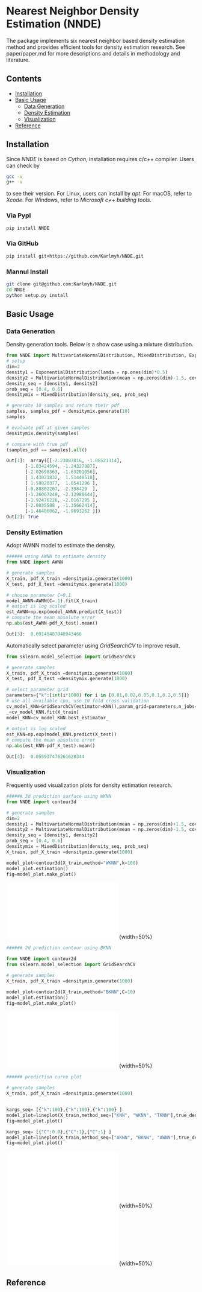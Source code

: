 # Nearest Neighbor Density Estimation (NNDE)

The package implements six nearest neighbor based density estimation method and provides efficient tools for density estimation research. See paper/paper.md for more descriptions and details in methodology and literature.

## Contents

- [Installation](#Installation)
- [Basic Usage](#Basic-Usage)
  + [Data Generation](Data-Generation)
  + [Density Estimation](#Density-Estimation)
  + [Visualization](#Visualization)
- [Reference](Reference)

## Installation

Since *NNDE* is based on *Cython*, installation requires c/c++ compiler. Users can check by 

```bash
gcc -v
g++ -v
```

to see their version. For Linux, users can install by *apt*. For macOS, refer to *Xcode*. For Windows, refer to *Microsoft c++ building tools*. 

### Via PypI

```bash
pip install NNDE
```

### Via GitHub

```bash
pip install git+https://github.com/Karlmyh/NNDE.git
```


### Mannul Install
  > 
```bash
git clone git@github.com:Karlmyh/NNDE.git
cd NNDE 
python setup.py install
```


## Basic Usage

### Data Generation

Density generation tools. Below is a show case using a mixture distribution.

```python
from NNDE import MultivariateNormalDistribution, MixedDistribution, ExponentialDistribution
# setup
dim=2
density1 = ExponentialDistribution(lamda = np.ones(dim)*0.5) 
density2 = MultivariateNormalDistribution(mean = np.zeros(dim)-1.5, cov = np.diag(np.ones(dim)*0.3)) 
density_seq = [density1, density2]
prob_seq = [0.4, 0.6]
densitymix = MixedDistribution(density_seq, prob_seq)

# generate 10 samples and return their pdf
samples, samples_pdf = densitymix.generate(10)
samples

# evaluate pdf at given samples
densitymix.density(samples)

# compare with true pdf
(samples_pdf == samples).all()
```
```python
Out[1]:  array([[-2.23087816, -1.08521314],
       [-1.03424594, -1.24327987],
       [-2.02698363, -1.63201056],
       [ 1.43021832,  1.51448518],
       [ 1.58820377,  1.8541296 ],
       [-0.88802267, -2.398429  ],
       [-1.26067249, -2.12988644],
       [-1.92476226, -2.0167295 ],
       [-2.0035588 , -1.35662414],
       [-1.46406062, -1.9693262 ]])
Out[2]: True
```



### Density Estimation

Adopt AWNN model to estimate the density. 

```python
###### using AWNN to estimate density
from NNDE import AWNN

# generate samples
X_train, pdf_X_train =densitymix.generate(1000)
X_test, pdf_X_test =densitymix.generate(1000)

# choose parameter C=0.1
model_AWNN=AWNN(C=.1).fit(X_train)
# output is log scaled
est_AWNN=np.exp(model_AWNN.predict(X_test))
# compute the mean absolute error
np.abs(est_AWNN-pdf_X_test).mean()
```
```python
Out[3]:  0.09148487940943466
```

Automatically select parameter using *GridSearchCV* to improve result.

```python
from sklearn.model_selection import GridSearchCV

# generate samples
X_train, pdf_X_train =densitymix.generate(1000)
X_test, pdf_X_test =densitymix.generate(1000)

# select parameter grid
parameters={"k":[int(i*1000) for i in [0.01,0.02,0.05,0.1,0.2,0.5]]}
# use all available cpu, use 10 fold cross validation
cv_model_KNN=GridSearchCV(estimator=KNN(),param_grid=parameters,n_jobs=-1,cv=10)
_=cv_model_KNN.fit(X_train)
model_KNN=cv_model_KNN.best_estimator_
    
# output is log scaled
est_KNN=np.exp(model_KNN.predict(X_test))
# compute the mean absolute error
np.abs(est_KNN-pdf_X_test).mean()

```
```python
Out[4]:  0.055937476261628344
```




### Visualization

Frequently used visualization plots for density estimation research.

```python
###### 3d prediction surface using WKNN
from NNDE import contour3d

# generate samples
dim=2
density1 = MultivariateNormalDistribution(mean = np.zeros(dim)+1.5, cov = np.diag(np.ones(dim)*0.4)) 
density2 = MultivariateNormalDistribution(mean = np.zeros(dim)-1.5, cov = np.diag(np.ones(dim)*0.7)) 
density_seq = [density1, density2]
prob_seq = [0.4, 0.6]
densitymix = MixedDistribution(density_seq, prob_seq)
X_train, pdf_X_train =densitymix.generate(1000)

model_plot=contour3d(X_train,method="WKNN",k=100)
model_plot.estimation()
fig=model_plot.make_plot()
```

![image](./papers/readme_example_1.pdf){width=50%}



```python
###### 2d prediction contour using BKNN

from NNDE import contour2d
from sklearn.model_selection import GridSearchCV

# generate samples
X_train, pdf_X_train =densitymix.generate(1000)

model_plot=contour2d(X_train,method="BKNN",C=10)
model_plot.estimation()
fig=model_plot.make_plot()
```

![image](./papers/readme_example_2.pdf){width=50%}


```python
###### prediction curve plot

# generate samples
X_train, pdf_X_train =densitymix.generate(1000)


kargs_seq= [{"k":100},{"k":100},{"k":100} ]
model_plot=lineplot(X_train,method_seq=["KNN", "WKNN", "TKNN"],true_density_obj=densitymix,kargs_seq=kargs_seq)
fig=model_plot.plot()

kargs_seq= [{"C":0.9},{"C":1},{"C":1} ]
model_plot=lineplot(X_train,method_seq=["AKNN", "BKNN", "AWNN"],true_density_obj=densitymix,kargs_seq=kargs_seq)
fig=model_plot.plot()

```

![image](./papers/example_1.pdf){width=50%}
![image](./papers/example_2.pdf){width=50%}








## Reference
